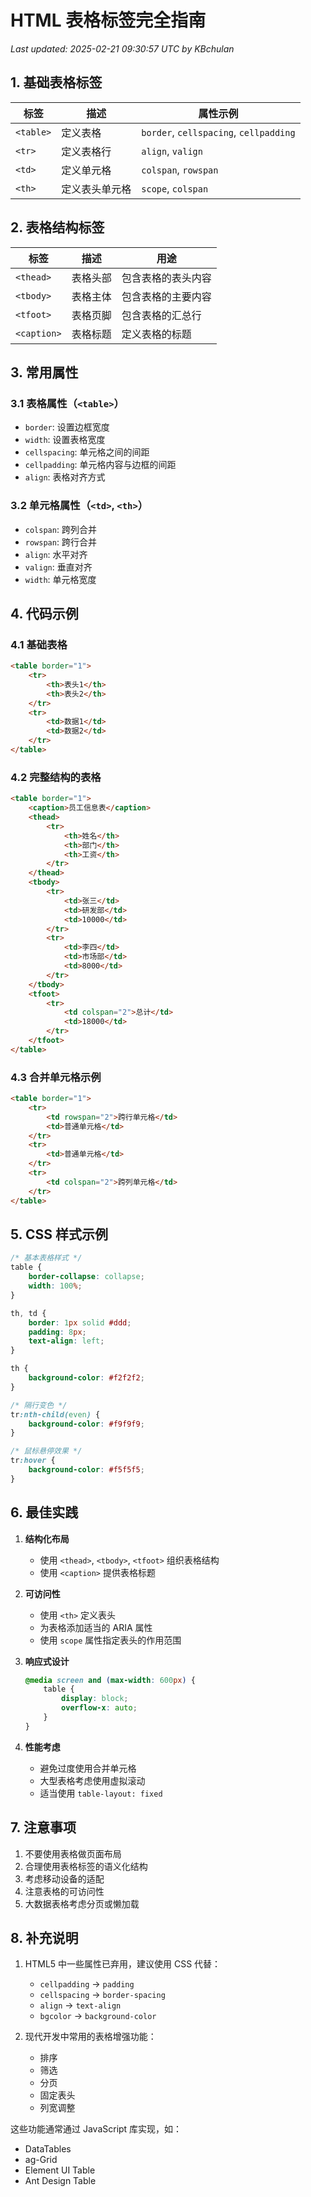 # HTML 表格标签完全指南

*Last updated: 2025-02-21 09:30:57 UTC by KBchulan*

## 1. 基础表格标签

| 标签        | 描述           | 属性示例                                     |
| ----------- | -------------- | -------------------------------------------- |
| `<table>` | 定义表格       | `border`, `cellspacing`, `cellpadding` |
| `<tr>`    | 定义表格行     | `align`, `valign`                        |
| `<td>`    | 定义单元格     | `colspan`, `rowspan`                     |
| `<th>`    | 定义表头单元格 | `scope`, `colspan`                       |

## 2. 表格结构标签

| 标签          | 描述     | 用途               |
| ------------- | -------- | ------------------ |
| `<thead>`   | 表格头部 | 包含表格的表头内容 |
| `<tbody>`   | 表格主体 | 包含表格的主要内容 |
| `<tfoot>`   | 表格页脚 | 包含表格的汇总行   |
| `<caption>` | 表格标题 | 定义表格的标题     |

## 3. 常用属性

### 3.1 表格属性（`<table>`）

- `border`: 设置边框宽度
- `width`: 设置表格宽度
- `cellspacing`: 单元格之间的间距
- `cellpadding`: 单元格内容与边框的间距
- `align`: 表格对齐方式

### 3.2 单元格属性（`<td>`, `<th>`）

- `colspan`: 跨列合并
- `rowspan`: 跨行合并
- `align`: 水平对齐
- `valign`: 垂直对齐
- `width`: 单元格宽度

## 4. 代码示例

### 4.1 基础表格

```html
<table border="1">
    <tr>
        <th>表头1</th>
        <th>表头2</th>
    </tr>
    <tr>
        <td>数据1</td>
        <td>数据2</td>
    </tr>
</table>
```

### 4.2 完整结构的表格

```html
<table border="1">
    <caption>员工信息表</caption>
    <thead>
        <tr>
            <th>姓名</th>
            <th>部门</th>
            <th>工资</th>
        </tr>
    </thead>
    <tbody>
        <tr>
            <td>张三</td>
            <td>研发部</td>
            <td>10000</td>
        </tr>
        <tr>
            <td>李四</td>
            <td>市场部</td>
            <td>8000</td>
        </tr>
    </tbody>
    <tfoot>
        <tr>
            <td colspan="2">总计</td>
            <td>18000</td>
        </tr>
    </tfoot>
</table>
```

### 4.3 合并单元格示例

```html
<table border="1">
    <tr>
        <td rowspan="2">跨行单元格</td>
        <td>普通单元格</td>
    </tr>
    <tr>
        <td>普通单元格</td>
    </tr>
    <tr>
        <td colspan="2">跨列单元格</td>
    </tr>
</table>
```

## 5. CSS 样式示例

```css
/* 基本表格样式 */
table {
    border-collapse: collapse;
    width: 100%;
}

th, td {
    border: 1px solid #ddd;
    padding: 8px;
    text-align: left;
}

th {
    background-color: #f2f2f2;
}

/* 隔行变色 */
tr:nth-child(even) {
    background-color: #f9f9f9;
}

/* 鼠标悬停效果 */
tr:hover {
    background-color: #f5f5f5;
}
```

## 6. 最佳实践

1. **结构化布局**

   - 使用 `<thead>`, `<tbody>`, `<tfoot>` 组织表格结构
   - 使用 `<caption>` 提供表格标题
2. **可访问性**

   - 使用 `<th>` 定义表头
   - 为表格添加适当的 ARIA 属性
   - 使用 `scope` 属性指定表头的作用范围
3. **响应式设计**

   ```css
   @media screen and (max-width: 600px) {
       table {
           display: block;
           overflow-x: auto;
       }
   }
   ```
4. **性能考虑**

   - 避免过度使用合并单元格
   - 大型表格考虑使用虚拟滚动
   - 适当使用 `table-layout: fixed`

## 7. 注意事项

1. 不要使用表格做页面布局
2. 合理使用表格标签的语义化结构
3. 考虑移动设备的适配
4. 注意表格的可访问性
5. 大数据表格考虑分页或懒加载

## 8. 补充说明

1. HTML5 中一些属性已弃用，建议使用 CSS 代替：

   - `cellpadding` → `padding`
   - `cellspacing` → `border-spacing`
   - `align` → `text-align`
   - `bgcolor` → `background-color`
2. 现代开发中常用的表格增强功能：

   - 排序
   - 筛选
   - 分页
   - 固定表头
   - 列宽调整

这些功能通常通过 JavaScript 库实现，如：

- DataTables
- ag-Grid
- Element UI Table
- Ant Design Table
